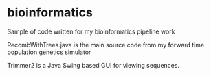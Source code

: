 # bioinformatics
Sample of code written for my bioinformatics pipeline work

RecombWithTrees.java is the main source code from my forward time population genetics simulator

Trimmer2 is a Java Swing based GUI for viewing sequences.
